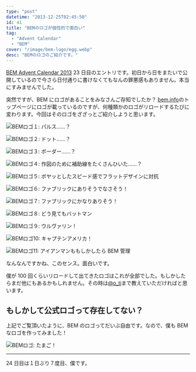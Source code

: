 ```yaml
---
type: "post"
datetime: "2013-12-25T02:45:50"
id: 41
title: "BEMのロゴが個性的で面白い"
tag:
  - "Advent Calendar"
  - "BEM"
cover: "/image/bem-logo/egg.webp"
desc: "BEMのロゴのご紹介です。"
---
```


[BEM Advent Calendar 2013](http://www.adventar.org/calendars/61) 23 日目のエントリです。初日から日をまたいで公開しているので今さら日付通りに書けなくてもなんの罪悪感もありません。本当にすみませんでした。

突然ですが、BEM にロゴがあることをみなさんご存知でしたか？ [bem.info](http://bem.info/)のトップページにロゴが載っているのですが、何種類かのロゴがリロードするたびに変わります。今回はそのロゴをざざっとご紹介しようと思います。

![BEMロゴ１: パルス......？](/image/bem-logo/01.webp)

![BEMロゴ２: ドット......？](/image/bem-logo/02.webp)

![BEMロゴ３: ボーダー......？](/image/bem-logo/03.webp)

![BEMロゴ４: 作図のために補助線をたくさんひいた......？](/image/bem-logo/04.webp)

![BEMロゴ５: ボヤッとしたスピード感でフラットデザインに対抗](/image/bem-logo/05.webp)

![BEMロゴ６: ファブリックにありそうでなさそう！](/image/bem-logo/06.webp)

![BEMロゴ７: ファブリックにかなりありそう！](/image/bem-logo/07.webp)

![BEMロゴ８: どう見てもバットマン](/image/bem-logo/08.webp)

![BEMロゴ９: ウルヴァリン！](/image/bem-logo/09.webp)

![BEMロゴ10: キャプテンアメリカ！](/image/bem-logo/10.webp)

![BEMロゴ11: アイアンマンももしかしたら BEM 管理](/image/bem-logo/11.webp)

なんなんですかね、このセンス。面白いです。

僕が 100 回くらいリロードして出てきたロゴはこれが全部でした。もしかしたらまだ他にもあるかもしれません。その時は[@o_ti](https://twitter.com/o_ti)まで教えていただければと思います。

## もしかして公式ロゴって存在してない？

上記でご覧頂いたように、BEM のロゴってだいぶ自由です。なので、僕も BEM なロゴを作ってみました！

![BEMロゴ: たまご！](/image/bem-logo/egg.webp)

---

24 日目は１日ぶり７度目、僕です。
